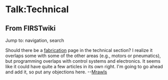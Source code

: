 # Talk:Technical

## From FIRSTwiki

Jump to: navigation, search

Should there be a [fabrication](Fabrication "Fabrication") page in the technical section? I realize it overlaps some with some of the other areas (e.g., motors or pneumatics), but programming overlaps with control systems and electronics. It seems like it could have quite a few articles in its own right. I'm going to go ahead and add it, so put any objections here. --[Mrawls](User:Mrawls "User:Mrawls")

